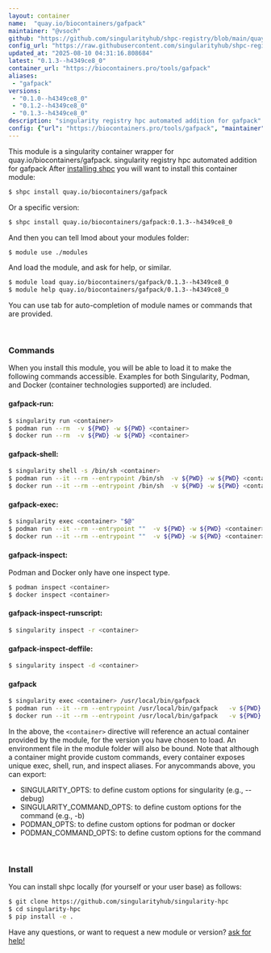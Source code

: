 ```yaml
---
layout: container
name:  "quay.io/biocontainers/gafpack"
maintainer: "@vsoch"
github: "https://github.com/singularityhub/shpc-registry/blob/main/quay.io/biocontainers/gafpack/container.yaml"
config_url: "https://raw.githubusercontent.com/singularityhub/shpc-registry/main/quay.io/biocontainers/gafpack/container.yaml"
updated_at: "2025-08-10 04:31:16.808684"
latest: "0.1.3--h4349ce8_0"
container_url: "https://biocontainers.pro/tools/gafpack"
aliases:
 - "gafpack"
versions:
 - "0.1.0--h4349ce8_0"
 - "0.1.2--h4349ce8_0"
 - "0.1.3--h4349ce8_0"
description: "singularity registry hpc automated addition for gafpack"
config: {"url": "https://biocontainers.pro/tools/gafpack", "maintainer": "@vsoch", "description": "singularity registry hpc automated addition for gafpack", "latest": {"0.1.3--h4349ce8_0": "sha256:2fa9847fe2f441b2e87849af854d44bd9c8af884a134250a98a7dfb5b0aedf70"}, "tags": {"0.1.0--h4349ce8_0": "sha256:df4babed8bc7dee369accc91560f8f8172cebbf65b233fecb0f3674f312e5529", "0.1.2--h4349ce8_0": "sha256:3abf427684adcc42ddeb9b86438819f1e6eec2371a5474da2c3e0ecaebd16e73", "0.1.3--h4349ce8_0": "sha256:2fa9847fe2f441b2e87849af854d44bd9c8af884a134250a98a7dfb5b0aedf70"}, "docker": "quay.io/biocontainers/gafpack", "aliases": {"gafpack": "/usr/local/bin/gafpack"}}
---
```


This module is a singularity container wrapper for quay.io/biocontainers/gafpack.
singularity registry hpc automated addition for gafpack
After [installing shpc](#install) you will want to install this container module:


```bash
$ shpc install quay.io/biocontainers/gafpack
```

Or a specific version:

```bash
$ shpc install quay.io/biocontainers/gafpack:0.1.3--h4349ce8_0
```

And then you can tell lmod about your modules folder:

```bash
$ module use ./modules
```

And load the module, and ask for help, or similar.

```bash
$ module load quay.io/biocontainers/gafpack/0.1.3--h4349ce8_0
$ module help quay.io/biocontainers/gafpack/0.1.3--h4349ce8_0
```

You can use tab for auto-completion of module names or commands that are provided.

<br>

### Commands

When you install this module, you will be able to load it to make the following commands accessible.
Examples for both Singularity, Podman, and Docker (container technologies supported) are included.

#### gafpack-run:

```bash
$ singularity run <container>
$ podman run --rm  -v ${PWD} -w ${PWD} <container>
$ docker run --rm  -v ${PWD} -w ${PWD} <container>
```

#### gafpack-shell:

```bash
$ singularity shell -s /bin/sh <container>
$ podman run --it --rm --entrypoint /bin/sh  -v ${PWD} -w ${PWD} <container>
$ docker run --it --rm --entrypoint /bin/sh  -v ${PWD} -w ${PWD} <container>
```

#### gafpack-exec:

```bash
$ singularity exec <container> "$@"
$ podman run --it --rm --entrypoint ""  -v ${PWD} -w ${PWD} <container> "$@"
$ docker run --it --rm --entrypoint ""  -v ${PWD} -w ${PWD} <container> "$@"
```

#### gafpack-inspect:

Podman and Docker only have one inspect type.

```bash
$ podman inspect <container>
$ docker inspect <container>
```

#### gafpack-inspect-runscript:

```bash
$ singularity inspect -r <container>
```

#### gafpack-inspect-deffile:

```bash
$ singularity inspect -d <container>
```


#### gafpack

```bash
$ singularity exec <container> /usr/local/bin/gafpack
$ podman run --it --rm --entrypoint /usr/local/bin/gafpack   -v ${PWD} -w ${PWD} <container> -c " $@"
$ docker run --it --rm --entrypoint /usr/local/bin/gafpack   -v ${PWD} -w ${PWD} <container> -c " $@"
```



In the above, the `<container>` directive will reference an actual container provided
by the module, for the version you have chosen to load. An environment file in the
module folder will also be bound. Note that although a container
might provide custom commands, every container exposes unique exec, shell, run, and
inspect aliases. For anycommands above, you can export:

 - SINGULARITY_OPTS: to define custom options for singularity (e.g., --debug)
 - SINGULARITY_COMMAND_OPTS: to define custom options for the command (e.g., -b)
 - PODMAN_OPTS: to define custom options for podman or docker
 - PODMAN_COMMAND_OPTS: to define custom options for the command

<br>

### Install

You can install shpc locally (for yourself or your user base) as follows:

```bash
$ git clone https://github.com/singularityhub/singularity-hpc
$ cd singularity-hpc
$ pip install -e .
```

Have any questions, or want to request a new module or version? [ask for help!](https://github.com/singularityhub/singularity-hpc/issues)